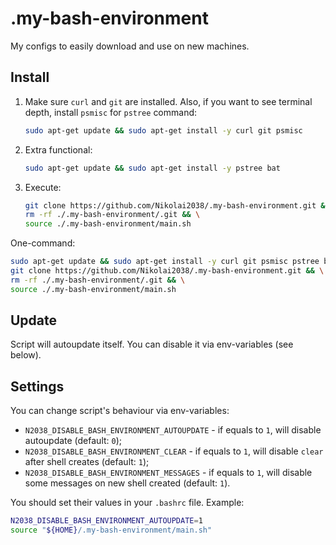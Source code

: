# .my-bash-environment

My configs to easily download and use on new machines.

## Install

1. Make sure `curl` and `git` are installed. Also, if you want to see terminal depth, install `psmisc` for `pstree` command:

   ```bash
   sudo apt-get update && sudo apt-get install -y curl git psmisc
   ```

2. Extra functional:

   ```bash
   sudo apt-get update && sudo apt-get install -y pstree bat
   ```

3. Execute:

    ```bash
   git clone https://github.com/Nikolai2038/.my-bash-environment.git && \
   rm -rf ./.my-bash-environment/.git && \
   source ./.my-bash-environment/main.sh
    ```

One-command:

```bash
sudo apt-get update && sudo apt-get install -y curl git psmisc pstree bat && \
git clone https://github.com/Nikolai2038/.my-bash-environment.git && \
rm -rf ./.my-bash-environment/.git && \
source ./.my-bash-environment/main.sh
```

## Update

Script will autoupdate itself. You can disable it via env-variables (see below).

## Settings

You can change script's behaviour via env-variables:

- `N2038_DISABLE_BASH_ENVIRONMENT_AUTOUPDATE` - if equals to `1`, will disable autoupdate (default: `0`);
- `N2038_DISABLE_BASH_ENVIRONMENT_CLEAR` - if equals to `1`, will disable `clear` after shell creates (default: `1`);
- `N2038_DISABLE_BASH_ENVIRONMENT_MESSAGES` - if equals to `1`, will disable some messages on new shell created (default: `1`).

You should set their values in your `.bashrc` file. Example:

```bash
N2038_DISABLE_BASH_ENVIRONMENT_AUTOUPDATE=1
source "${HOME}/.my-bash-environment/main.sh"
```

